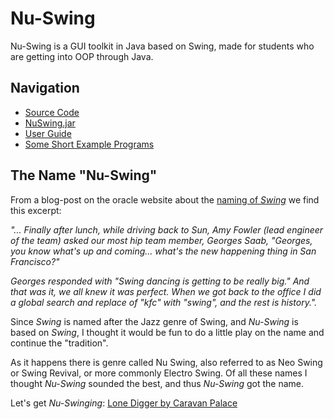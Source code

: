 # Nu-Swing
Nu-Swing is a GUI toolkit in Java based on Swing, made for students who are getting into OOP through Java.

## Navigation

* [Source Code](https://github.com/odinbi/Nu-Swing/tree/main/src)
* [NuSwing.jar](https://github.com/odinbi/Nu-Swing/tree/main/dist/lib)
* [User Guide](https://github.com/odinbi/Nu-Swing/blob/main/USERGUIDE.md)
* [Some Short Example Programs](https://github.com/odinbi/Nu-Swing/tree/main/examples/programs)

## The Name "Nu-Swing"

From a blog-post on the oracle website about the [naming of *Swing*](https://blogs.oracle.com/thejavatutorials/why-is-swing-called-swing) we find this excerpt:

*"... Finally after lunch, while driving back to Sun, Amy Fowler (lead engineer of the team) asked our most hip team member, Georges Saab, "Georges, you know what's up and coming... what's the new happening thing in San Francisco?"*

*Georges responded with "Swing dancing is getting to be really big." And that was it, we all knew it was perfect. When we got back to the office I did a global search and replace of "kfc" with "swing", and the rest is history.".*

Since *Swing* is named after the Jazz genre of Swing, and *Nu-Swing* is based on *Swing*, I thought it would be fun to do a little play on the name and continue the "tradition". 

As it happens there is genre called Nu Swing, also referred to as Neo Swing or Swing Revival, or more commonly Electro Swing. Of all these names I thought *Nu-Swing* sounded the best, and thus *Nu-Swing* got the name.

Let's get *Nu-Swinging*: [Lone Digger by Caravan Palace](https://youtu.be/UbQgXeY_zi4)
